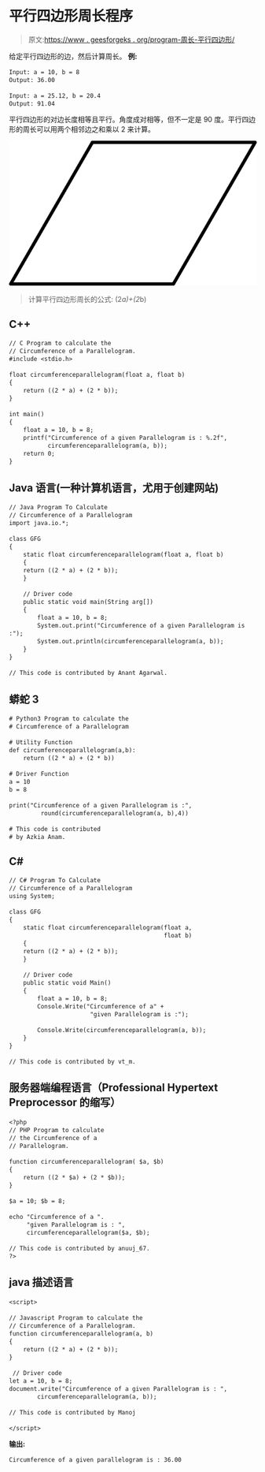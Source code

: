 # 平行四边形周长程序

> 原文:[https://www . geesforgeks . org/program-周长-平行四边形/](https://www.geeksforgeeks.org/program-circumference-parallelogram/)

给定平行四边形的边，然后计算周长。
**例:**

```
Input: a = 10, b = 8
Output: 36.00

Input: a = 25.12, b = 20.4
Output: 91.04
```

平行四边形的对边长度相等且平行。角度成对相等，但不一定是 90 度。平行四边形的周长可以用两个相邻边之和乘以 2 来计算。

![](img/75311b9b86a1a651c0648197149c7d05.png)

> 计算平行四边形周长的公式:
> (2*a)+(2*b)

## C++

```
// C Program to calculate the
// Circumference of a Parallelogram.
#include <stdio.h>

float circumferenceparallelogram(float a, float b)
{
    return ((2 * a) + (2 * b));
}

int main()
{
    float a = 10, b = 8;
    printf("Circumference of a given Parallelogram is : %.2f",
           circumferenceparallelogram(a, b));
    return 0;
}
```

## Java 语言(一种计算机语言，尤用于创建网站)

```
// Java Program To Calculate
// Circumference of a Parallelogram
import java.io.*;

class GFG
{
    static float circumferenceparallelogram(float a, float b)
    {
    return ((2 * a) + (2 * b));
    }

    // Driver code
    public static void main(String arg[])
    {
        float a = 10, b = 8;
        System.out.print("Circumference of a given Parallelogram is :");
        System.out.println(circumferenceparallelogram(a, b));
    }
}

// This code is contributed by Anant Agarwal.
```

## 蟒蛇 3

```
# Python3 Program to calculate the
# Circumference of a Parallelogram

# Utility Function
def circumferenceparallelogram(a,b):
    return ((2 * a) + (2 * b))

# Driver Function
a = 10
b = 8

print("Circumference of a given Parallelogram is :",
         round(circumferenceparallelogram(a, b),4))

# This code is contributed
# by Azkia Anam.
```

## C#

```
// C# Program To Calculate
// Circumference of a Parallelogram
using System;

class GFG
{
    static float circumferenceparallelogram(float a,
                                            float b)
    {
    return ((2 * a) + (2 * b));
    }

    // Driver code
    public static void Main()
    {
        float a = 10, b = 8;
        Console.Write("Circumference of a" +
                       "given Parallelogram is :");

        Console.Write(circumferenceparallelogram(a, b));
    }
}

// This code is contributed by vt_m.
```

## 服务器端编程语言（Professional Hypertext Preprocessor 的缩写）

```
<?php
// PHP Program to calculate
// the Circumference of a
// Parallelogram.

function circumferenceparallelogram( $a, $b)
{
    return ((2 * $a) + (2 * $b));
}

$a = 10; $b = 8;

echo "Circumference of a ".
     "given Parallelogram is : ",
     circumferenceparallelogram($a, $b);

// This code is contributed by anuuj_67.
?>
```

## java 描述语言

```
<script>

// Javascript Program to calculate the
// Circumference of a Parallelogram.
function circumferenceparallelogram(a, b)
{
    return ((2 * a) + (2 * b));
}

 // Driver code
let a = 10, b = 8;
document.write("Circumference of a given Parallelogram is : ",
        circumferenceparallelogram(a, b));

// This code is contributed by Manoj

</script>
```

**输出:**

```
Circumference of a given parallelogram is : 36.00
```